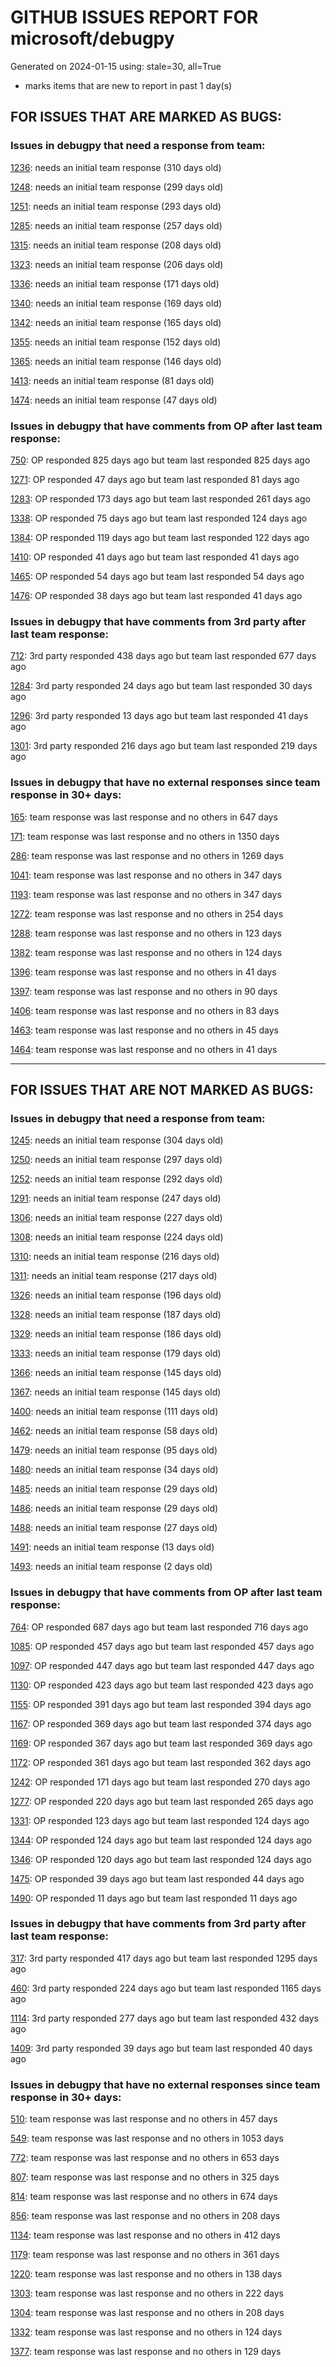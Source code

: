 
# GITHUB ISSUES REPORT FOR microsoft/debugpy


Generated on 2024-01-15 using: stale=30, all=True


* marks items that are new to report in past 1 day(s)


## FOR ISSUES THAT ARE MARKED AS BUGS:


### Issues in debugpy that need a response from team:


  [1236](https://github.com/microsoft/debugpy/issues/1236 "Local and global variables are not available in list comprehensions in the debug console"): needs an initial team response (310 days old)

  [1248](https://github.com/microsoft/debugpy/issues/1248 "User Uncaught Exceptions fails on imports"): needs an initial team response (299 days old)

  [1251](https://github.com/microsoft/debugpy/issues/1251 "Python 3.11 reports frozen modules warning despite passing during startup"): needs an initial team response (293 days old)

  [1285](https://github.com/microsoft/debugpy/issues/1285 "Terminal cuts off long strings when debugging"): needs an initial team response (257 days old)

  [1315](https://github.com/microsoft/debugpy/issues/1315 "Debugging Django in Docker container with VS Code doesn't engage debug inspector"): needs an initial team response (208 days old)

  [1323](https://github.com/microsoft/debugpy/issues/1323 "Commit 5601342 breaks test_attach_pid_client tests on Python 3.11"): needs an initial team response (206 days old)

  [1336](https://github.com/microsoft/debugpy/issues/1336 "VSCode sometimes stuck on breakpoint when debugging an embedded interpreter"): needs an initial team response (171 days old)

  [1340](https://github.com/microsoft/debugpy/issues/1340 "Generic class using ParamSpec raises TypeError in Python < 3.10, with User Uncaught Exceptions + justMyCode: false"): needs an initial team response (169 days old)

  [1342](https://github.com/microsoft/debugpy/issues/1342 "Can not debug multiprocess code with streamlit"): needs an initial team response (165 days old)

  [1355](https://github.com/microsoft/debugpy/issues/1355 "Pytest debugger isn't compatible with vscode+playwright"): needs an initial team response (152 days old)

  [1365](https://github.com/microsoft/debugpy/issues/1365 "attach_to_pid() does not work with lazy imports (PEP 690)"): needs an initial team response (146 days old)

  [1413](https://github.com/microsoft/debugpy/issues/1413 "Attach function doesn't work with ubuntu 22.04"): needs an initial team response (81 days old)

  [1474](https://github.com/microsoft/debugpy/issues/1474 "Can't see libraries in stack trace even with &quot;justMyCode&quot;: false"): needs an initial team response (47 days old)

### Issues in debugpy that have comments from OP after last team response:


  [750](https://github.com/microsoft/debugpy/issues/750 "Support PEP 582 (__pypackages__) for just-my-code and user-uncaught exceptions"): OP responded 825 days ago but team last responded 825 days ago

  [1271](https://github.com/microsoft/debugpy/issues/1271 "Timeout while using vscode debugger with any program which spawns a process"): OP responded 47 days ago but team last responded 81 days ago

  [1283](https://github.com/microsoft/debugpy/issues/1283 "Python Debugger stops in first few seconds without output"): OP responded 173 days ago but team last responded 261 days ago

  [1338](https://github.com/microsoft/debugpy/issues/1338 "Debugpy Server Disconnects Unexpectedly when Inspecting Variable"): OP responded 75 days ago but team last responded 124 days ago

  [1384](https://github.com/microsoft/debugpy/issues/1384 "Cannot run Debugger on macOS (pydev debugger: critical: unable to get real case for file. Details:)"): OP responded 119 days ago but team last responded 122 days ago

  [1410](https://github.com/microsoft/debugpy/issues/1410 "How to make debugpy respect custom eval frame functions?"): OP responded 41 days ago but team last responded 41 days ago

  [1465](https://github.com/microsoft/debugpy/issues/1465 "Cannot attach Python debugger to debugpy within a future inside Docker container"): OP responded 54 days ago but team last responded 54 days ago

  [1476](https://github.com/microsoft/debugpy/issues/1476 "Python3.12 Unable to attach to PID (Jupyter python process)"): OP responded 38 days ago but team last responded 41 days ago

### Issues in debugpy that have comments from 3rd party after last team response:


  [712](https://github.com/microsoft/debugpy/issues/712 "notification like &quot;Failed launch debugger for child process xxxx&quot;."): 3rd party responded 438 days ago but team last responded 677 days ago

  [1284](https://github.com/microsoft/debugpy/issues/1284 "Debugging under python 3.11 will skip the breakpoint"): 3rd party responded 24 days ago but team last responded 30 days ago

  [1296](https://github.com/microsoft/debugpy/issues/1296 "Debugpy unable to start Flask server"): 3rd party responded 13 days ago but team last responded 41 days ago

  [1301](https://github.com/microsoft/debugpy/issues/1301 "Path mappings not working with mixed windows-style/linux path slash"): 3rd party responded 216 days ago but team last responded 219 days ago

### Issues in debugpy that have no external responses since team response in 30+ days:


  [165](https://github.com/microsoft/debugpy/issues/165 "Entry points aren't being found while test debugging"): team response was last response and no others in 647 days

  [171](https://github.com/microsoft/debugpy/issues/171 "Ctrl+C causes KeyboardInterrupt inside pydevd"): team response was last response and no others in 1350 days

  [286](https://github.com/microsoft/debugpy/issues/286 "Attach to local process assumes i386 architecture? "): team response was last response and no others in 1269 days

  [1041](https://github.com/microsoft/debugpy/issues/1041 "Breakpoints on secondary threads don't trigger when using PyQt5"): team response was last response and no others in 347 days

  [1193](https://github.com/microsoft/debugpy/issues/1193 "Debug crashes when running a Python2 subprocess"): team response was last response and no others in 347 days

  [1272](https://github.com/microsoft/debugpy/issues/1272 "When using debugger in remote environment it hangs and never successfully breaks when reaching a breakpoint"): team response was last response and no others in 254 days

  [1288](https://github.com/microsoft/debugpy/issues/1288 "Can't debug if project resides in folder whose name contains special characters"): team response was last response and no others in 123 days

  [1382](https://github.com/microsoft/debugpy/issues/1382 "Python debugger frozen eternall with poetry env"): team response was last response and no others in 124 days

  [1396](https://github.com/microsoft/debugpy/issues/1396 "Cannot run Debugpy - ms-python.debugpy CANNOT USE these API proposals (Macos M1)"): team response was last response and no others in 41 days

  [1397](https://github.com/microsoft/debugpy/issues/1397 "Can't use debugpy in macos/vscode. Immediately Finishes (CANNOT USE these API proposals 'portsAttributes')"): team response was last response and no others in 90 days

  [1406](https://github.com/microsoft/debugpy/issues/1406 "IORedirector doesn't behave like IOBase causing problems interacting with stdout and stderr"): team response was last response and no others in 83 days

  [1463](https://github.com/microsoft/debugpy/issues/1463 "Timeout waiting for debugger connection to running pythonnet process"): team response was last response and no others in 45 days

  [1464](https://github.com/microsoft/debugpy/issues/1464 "remote vscode attach process pid failed"): team response was last response and no others in 41 days

---

## FOR ISSUES THAT ARE NOT MARKED AS BUGS:


### Issues in debugpy that need a response from team:


  [1245](https://github.com/microsoft/debugpy/issues/1245 "Don't collapse nested lists/tuples into ... in debugger | make debugging more like PyCharm"): needs an initial team response (304 days old)

  [1250](https://github.com/microsoft/debugpy/issues/1250 "Debugging code with `pexpect.spawn` is taking 5s longer  "): needs an initial team response (297 days old)

  [1252](https://github.com/microsoft/debugpy/issues/1252 "[Feature request] Support connect to ipv6 address"): needs an initial team response (292 days old)

  [1291](https://github.com/microsoft/debugpy/issues/1291 "Add debugger data breakpoints"): needs an initial team response (247 days old)

  [1306](https://github.com/microsoft/debugpy/issues/1306 "Option to not consider SystemExit as an uncaught exception"): needs an initial team response (227 days old)

  [1308](https://github.com/microsoft/debugpy/issues/1308 "remote debug port stucks upon `nc -z` but `nc` works"): needs an initial team response (224 days old)

  [1310](https://github.com/microsoft/debugpy/issues/1310 "Variables pane stuck loading"): needs an initial team response (216 days old)

  [1311](https://github.com/microsoft/debugpy/issues/1311 "Support debugging console scripts from launch.json"): needs an initial team response (217 days old)

  [1326](https://github.com/microsoft/debugpy/issues/1326 "`log message` support the `=` of f string to display both the expression text and its value?"): needs an initial team response (196 days old)

  [1328](https://github.com/microsoft/debugpy/issues/1328 "View thread state in debugger without breakpoints"): needs an initial team response (187 days old)

  [1329](https://github.com/microsoft/debugpy/issues/1329 "Support for step back"): needs an initial team response (186 days old)

  [1333](https://github.com/microsoft/debugpy/issues/1333 "Release debugpy source as tar.gz instead of zip"): needs an initial team response (179 days old)

  [1366](https://github.com/microsoft/debugpy/issues/1366 "Support DAP's `hitBreakpointIds`"): needs an initial team response (145 days old)

  [1367](https://github.com/microsoft/debugpy/issues/1367 "Make breakpoints' `adjust_line` configurable"): needs an initial team response (145 days old)

  [1400](https://github.com/microsoft/debugpy/issues/1400 "Debugging Panel Apps written as IPython Notebook in VSCode"): needs an initial team response (111 days old)

  [1462](https://github.com/microsoft/debugpy/issues/1462 "test_attach_pid_client fail on Linux"): needs an initial team response (58 days old)

  [1479](https://github.com/microsoft/debugpy/issues/1479 "Can't expand Numpy array to view its elements"): needs an initial team response (95 days old)

  [1480](https://github.com/microsoft/debugpy/issues/1480 "Undocumented gdb Version (> 11.1) Requirements for Python Attach Mode "): needs an initial team response (34 days old)

  [1485](https://github.com/microsoft/debugpy/issues/1485 "Bug while debugging list comprehension (01)"): needs an initial team response (29 days old)

  [1486](https://github.com/microsoft/debugpy/issues/1486 "Bug while debugging list comprehension (02)"): needs an initial team response (29 days old)

  [1488](https://github.com/microsoft/debugpy/issues/1488 "Add PyQt6 and PySide6 support for python debugger to avoid import errors and fix breakpoint issue"): needs an initial team response (27 days old)

  [1491](https://github.com/microsoft/debugpy/issues/1491 "debug python with docker-compose cannot hit breakpoint"): needs an initial team response (13 days old)

  [1493](https://github.com/microsoft/debugpy/issues/1493 "tries to debug a wrong file, behaves weird if file is moved"): needs an initial team response (2 days old)

### Issues in debugpy that have comments from OP after last team response:


  [764](https://github.com/microsoft/debugpy/issues/764 "Problems with python in VSC, eg. not working logs and pathlib and importlib.util"): OP responded 687 days ago but team last responded 716 days ago

  [1085](https://github.com/microsoft/debugpy/issues/1085 "Return scope metadata on ScopesRequest"): OP responded 457 days ago but team last responded 457 days ago

  [1097](https://github.com/microsoft/debugpy/issues/1097 "debugpy.configure(python=) is not properly documented"): OP responded 447 days ago but team last responded 447 days ago

  [1130](https://github.com/microsoft/debugpy/issues/1130 "Allow server to configure its root"): OP responded 423 days ago but team last responded 423 days ago

  [1155](https://github.com/microsoft/debugpy/issues/1155 "Python debugger breaks on caught exception within a decorator and context manager"): OP responded 391 days ago but team last responded 394 days ago

  [1167](https://github.com/microsoft/debugpy/issues/1167 "Debugging support lazy variables"): OP responded 369 days ago but team last responded 374 days ago

  [1169](https://github.com/microsoft/debugpy/issues/1169 "Missing examples of configurations"): OP responded 367 days ago but team last responded 369 days ago

  [1172](https://github.com/microsoft/debugpy/issues/1172 "atexit not respected in subprocess.Popen"): OP responded 361 days ago but team last responded 362 days ago

  [1242](https://github.com/microsoft/debugpy/issues/1242 "1.6.6: pytest is failing"): OP responded 171 days ago but team last responded 270 days ago

  [1277](https://github.com/microsoft/debugpy/issues/1277 "Breakpoint not working in Odoo with multiple workers (gevent)"): OP responded 220 days ago but team last responded 265 days ago

  [1331](https://github.com/microsoft/debugpy/issues/1331 "`justMyCode` is too broad, allow some chosen libraries and hide the rest"): OP responded 123 days ago but team last responded 124 days ago

  [1344](https://github.com/microsoft/debugpy/issues/1344 "Auto-spawn IDE on breakpoint()"): OP responded 124 days ago but team last responded 124 days ago

  [1346](https://github.com/microsoft/debugpy/issues/1346 "Using rich.print() instead of print() in (evaluate in) debug console"): OP responded 120 days ago but team last responded 124 days ago

  [1475](https://github.com/microsoft/debugpy/issues/1475 "Multi-thread debugging, the main thread is suspended, the child thread can not be suspended? "): OP responded 39 days ago but team last responded 44 days ago

  [1490](https://github.com/microsoft/debugpy/issues/1490 "Several flask tests fail with Python 3.12"): OP responded 11 days ago but team last responded 11 days ago

### Issues in debugpy that have comments from 3rd party after last team response:


  [317](https://github.com/microsoft/debugpy/issues/317 "Make variable order for dict keys configurable"): 3rd party responded 417 days ago but team last responded 1295 days ago

  [460](https://github.com/microsoft/debugpy/issues/460 "Repeated debugpy.listen() calls should be an error"): 3rd party responded 224 days ago but team last responded 1165 days ago

  [1114](https://github.com/microsoft/debugpy/issues/1114 "Display Python asyncio Tasks in VS Code Debugger"): 3rd party responded 277 days ago but team last responded 432 days ago

  [1409](https://github.com/microsoft/debugpy/issues/1409 "Debug console shows too much detail and too little data information "): 3rd party responded 39 days ago but team last responded 40 days ago

### Issues in debugpy that have no external responses since team response in 30+ days:


  [510](https://github.com/microsoft/debugpy/issues/510 "Stop at breakpoints during evaluate request (recursive debugging)"): team response was last response and no others in 457 days

  [549](https://github.com/microsoft/debugpy/issues/549 "timeout or cancelling of debugpy.connect call"): team response was last response and no others in 1053 days

  [772](https://github.com/microsoft/debugpy/issues/772 "CXXABI requirement"): team response was last response and no others in 653 days

  [807](https://github.com/microsoft/debugpy/issues/807 "Gracefully handle debugpy.listen() in subprocesses"): team response was last response and no others in 325 days

  [814](https://github.com/microsoft/debugpy/issues/814 "Provide a way to notify users of where a RecursionError happens"): team response was last response and no others in 674 days

  [856](https://github.com/microsoft/debugpy/issues/856 "update setup.py license field"): team response was last response and no others in 208 days

  [1134](https://github.com/microsoft/debugpy/issues/1134 "async code debugging"): team response was last response and no others in 412 days

  [1179](https://github.com/microsoft/debugpy/issues/1179 "Support DAP variable paging"): team response was last response and no others in 361 days

  [1220](https://github.com/microsoft/debugpy/issues/1220 "Support attach-to-PID on macOS on ARM"): team response was last response and no others in 138 days

  [1303](https://github.com/microsoft/debugpy/issues/1303 "When using python debugging class properties are showed after private and protected members."): team response was last response and no others in 222 days

  [1304](https://github.com/microsoft/debugpy/issues/1304 "Show a warning that we can't debug when &quot;--cov&quot; is in pytestArgs"): team response was last response and no others in 208 days

  [1332](https://github.com/microsoft/debugpy/issues/1332 "Debug variable displays verbose info"): team response was last response and no others in 124 days

  [1377](https://github.com/microsoft/debugpy/issues/1377 "Show Python Process names in debugger"): team response was last response and no others in 129 days
